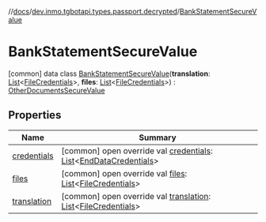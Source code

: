 //[docs](../../../index.md)/[dev.inmo.tgbotapi.types.passport.decrypted](../index.md)/[BankStatementSecureValue](index.md)



# BankStatementSecureValue  
 [common] data class [BankStatementSecureValue](index.md)(**translation**: [List](https://kotlinlang.org/api/latest/jvm/stdlib/kotlin.collections/-list/index.html)<[FileCredentials](../../dev.inmo.tgbotapi.types.passport.credentials/-file-credentials/index.md)>, **files**: [List](https://kotlinlang.org/api/latest/jvm/stdlib/kotlin.collections/-list/index.html)<[FileCredentials](../../dev.inmo.tgbotapi.types.passport.credentials/-file-credentials/index.md)>) : [OtherDocumentsSecureValue](../-other-documents-secure-value/index.md)   


## Properties  
  
|  Name |  Summary | 
|---|---|
| <a name="dev.inmo.tgbotapi.types.passport.decrypted/BankStatementSecureValue/credentials/#/PointingToDeclaration/"></a>[credentials](index.md#%5Bdev.inmo.tgbotapi.types.passport.decrypted%2FBankStatementSecureValue%2Fcredentials%2F%23%2FPointingToDeclaration%2F%5D%2FProperties%2F625018081)| <a name="dev.inmo.tgbotapi.types.passport.decrypted/BankStatementSecureValue/credentials/#/PointingToDeclaration/"></a> [common] open override val [credentials](index.md#%5Bdev.inmo.tgbotapi.types.passport.decrypted%2FBankStatementSecureValue%2Fcredentials%2F%23%2FPointingToDeclaration%2F%5D%2FProperties%2F625018081): [List](https://kotlinlang.org/api/latest/jvm/stdlib/kotlin.collections/-list/index.html)<[EndDataCredentials](../../dev.inmo.tgbotapi.types.passport.credentials/-end-data-credentials/index.md)>   <br>|
| <a name="dev.inmo.tgbotapi.types.passport.decrypted/BankStatementSecureValue/files/#/PointingToDeclaration/"></a>[files](files.md)| <a name="dev.inmo.tgbotapi.types.passport.decrypted/BankStatementSecureValue/files/#/PointingToDeclaration/"></a> [common] open override val [files](files.md): [List](https://kotlinlang.org/api/latest/jvm/stdlib/kotlin.collections/-list/index.html)<[FileCredentials](../../dev.inmo.tgbotapi.types.passport.credentials/-file-credentials/index.md)>   <br>|
| <a name="dev.inmo.tgbotapi.types.passport.decrypted/BankStatementSecureValue/translation/#/PointingToDeclaration/"></a>[translation](translation.md)| <a name="dev.inmo.tgbotapi.types.passport.decrypted/BankStatementSecureValue/translation/#/PointingToDeclaration/"></a> [common] open override val [translation](translation.md): [List](https://kotlinlang.org/api/latest/jvm/stdlib/kotlin.collections/-list/index.html)<[FileCredentials](../../dev.inmo.tgbotapi.types.passport.credentials/-file-credentials/index.md)>   <br>|

